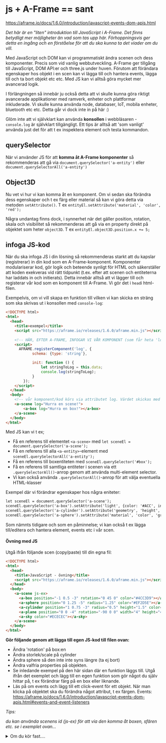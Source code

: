 # js + A-Frame == sant

https://aframe.io/docs/1.6.0/introduction/javascript-events-dom-apis.html

*Det här är en "liten" introduktion till JavaScript i A-Frame. Det finns betydligt mer möjligheter än vad som tas upp här.
Förhoppningsvis ger detta en ingång och en förståelse för att du ska kunna ta det viader om du vill.*

Med JavaScript och DOM kan vi programmatiskt ändra scenen och dess komponenter. 
Precis som vid vanlig webbutveckling. A-Frame ger tillgång till JavaScript, DOM API:er och three.js under huven. Förutom att förändara egenskaper hos objekt i en scen kan vi lägga till och hantera events, lägga till och ta bort objekt etc etc. Med JS kan vi alltså göra mycket mer avancerad logik.

I förlängningen så innebär ju också detta att vi skulle kunna göra riktigt avancerade applikationer med ramverk, enheter och plattformar inkluderade. Vi skulle kunna använda node, databaser, IoT, mobila enheter, bluetooth etc etc. Detta går vi dock inte in på här :)

Glöm inte att vi självklart kan använda **konsollen** i webbläsaren - ```console.log``` är självklart tillgängligt. Ett tips är alltså att 'som vanligt' använda just det för att t ex inspektera element och testa kommandon.

## querySelector
När vi använder JS för att **komma åt A-Frame komponenter** så rekommenderas att gå via ```document.querySelector('a-entity')``` eller ```document.querySelectorAll('a-entity')```

## Object3D

Nu vet vi hur vi kan komma åt en komponent. Om vi sedan ska förändra dess egenskaper och t ex färg eller material så kan vi göra detta via metoden ```setAttribute()```. T ex ```entityEl.setAttribute('material', 'color', 'red');```

Några undantag finns dock, i synnerhet när det gäller position, rotation, skala och visibilitet så rekommenderas att gå via en property direkt på objektet som heter ```object3D```.
T ex ```entityEl.object3D.position.x += 5;```

## infoga JS-kod
När du ska infoga JS i din lösning så rekommenderas starkt att du kapslar (registrerar) in din kod som en A-Frame-komponent. 
Komponenter modulariserar kod, gör logik och beteende synligt för HTML och säkerställer att koden exekveras vid rätt tidpunkt (t.ex. efter att scenen och entiteterna har laddats in och initierats).
Detta innebär alltså att vi lägger till och registerar vår kod som en komponent till A-Frame.
Vi gör det i ```head```i html-filen.


Exempelvis, om vi vill skapa en funktion till vilken vi kan skicka en sträng som ska skrivas ut i konsollen med ```console-log```:

```html
<!DOCTYPE html>
<html>
  <head>
    <title>exempel</title>
    <script src="https://aframe.io/releases/1.6.0/aframe.min.js"></script>
    
    <!-- HÄR, EFTER A-FRAME, INFOGAR VI VÅR KOMPONENT (som får heta 'log') -->
    <script>
      AFRAME.registerComponent('log', {
            schema: {type: 'string'},

            init: function () {
                let stringToLog = this.data;
                console.log(stringToLog);
            }
        });
    </script>
  </head>
  <body>
    <!-- vår komponent/kod körs via attributet log. Värdet skickas med som argument -->
    <a-scene log="Hurra en scene!">
        <a-box log="Hurra en box!"></a-box>
    </a-scene>
  </body>
</html>
```


Med JS kan vi t ex;
- Få en referens till elementet ```<a-scene>``` med ```let sceneEl = document.querySelector('a-scene');```
- Få en referens till alla ```<a-entity>```-element med ```sceneEl.querySelectorAll('a-entity');```
- Få en referens till boxentiteten med ```sceneEl.querySelector('#box');```
- Få en referens till samtliga entiteter i scenen via ett ```.querySelectorAll()```-anrop genom att använda multi-element selector. 
- Vi kan också använda ```.querySelectorAll()```-anrop för att välja eventuella HTML-klasser

Exempel där vi förändrar egenskaper hos några eniteter:

```html
let sceneEl = document.querySelector('a-scene'); 
sceneEl.querySelector('a-box').setAttribute('light', {color: '#ACC', intensity: 0.75});
sceneEl.querySelector('a-cylinder').setAttribute('geometry', 'height', 0.5);
sceneEl.querySelector('a-sphere').setAttribute('material', 'color', 'gray');
```

Som nämnts tidigare och som en påminnelse; vi kan också t ex lägga till/editera och hantera element, events etc i vår scen.


#### Övning med JS

Utgå ifrån följande scen (copy/paste) till din egna fil:

```html
<!DOCTYPE html>
<html>
  <head>
    <title>JavaScript - övning</title>
    <script src="https://aframe.io/releases/1.6.0/aframe.min.js"></script>
  </head>
  <body>
    <a-scene js-ex>
      <a-box position="-1 0.5 -3" rotation="0 45 0" color="#4CC3D9"></a-box>
      <a-sphere position="0 1.25 -5" radius="1.25" color="#EF2D5E"></a-sphere>
      <a-cylinder position="1 0.75 -3" radius="0.5" height="1.5" color="#FFC65D"></a-cylinder>
      <a-plane position="0 0 -4" rotation="-90 0 0" width="4" height="4" color="orange"></a-plane>
      <a-sky color="#ECECEC"></a-sky>
    </a-scene>
  </body>
</html>
```

**Gör följande genom att lägga till egen JS-kod till filen ovan:**

- Ändra 'rotation' på box:en 
- Ändra storlek/scale på cylinder 
- Ändra sphere så den inte inte syns längre (ta ej bort)
- Ändra valfria properties på objekten.
- Se inledande exempel på den här sidan där en funktion läggs till. Utgå ifrån det exemplet och lägg till en egen funktion som gör något du själv hittar på, t ex förändrar färg på en box eller liknande.
- Läs på om events och lägg till ett click-event för ett objekt. När man klicka på objektet ska du förändra något attribut, t ex färgen. Events: https://aframe.io/docs/1.6.0/introduction/javascript-events-dom-apis.html#events-and-event-listeners

*Tips:*

*du kan använda scenens id (js-ex) för att via den komma åt boxen, sfären etc.*
*se i exemplet ovan...*

<details>

<summary>Om du kör fast....</summary>
    
    
```html

        <script>
        AFRAME.registerComponent('school-playground', {
            init: function () {
            // Solution for Modifying Entities.
            var sceneEl = document.querySelector('a-scene'); 
            sceneEl.querySelector('a-box').object3D.rotation.divideScalar(2);
            sceneEl.querySelector('a-cylinder').object3D.scale.set(2, 2, 2);
            sceneEl.querySelector('a-sphere').object3D.visible = false;
            }

            var boxEl = sceneEl.querySelector('a-box')
          
            boxEl.addEventListener('click', function () {
                boxEl.setAttribute('color', 'blue');  
            });
            boxEl.emit('click');
        });
        </script>
```

</details>


